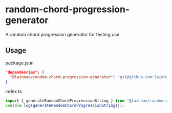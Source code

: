 # random-chord-progression-generator

A random chord progression generator for testing use.


## Usage

package.json
 
  ```json
  "dependencies": {
    "@lainnao/random-chord-progression-generator": "git@github.com:lainNao/random-chord-progression-generator.git"
  }
  ```

index.ts

  ```typescript
  import { generateRandomChordProgressionString } from "@lainnao/random-chord-progression-generator";
  console.log(generateRandomChordProgressionString());
  ```
